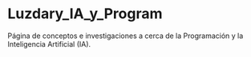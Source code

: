 # Luzdary_IA_y_Program
Página de conceptos e investigaciones a cerca de la Programación y la Inteligencia Artificial (IA).

